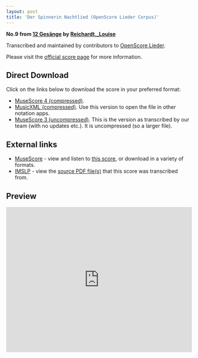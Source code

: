 ```yaml
---
layout: post
title: 'Der Spinnerin Nachtlied (OpenScore Lieder Corpus)'
---
```


__No.9 from [12 Gesänge](https://fourscoreandmore.org/openscore/lieder/Reichardt,_Louise/12_Ges%C3%A4nge/) by [Reichardt,_Louise](https://fourscoreandmore.org/openscore/lieder/Reichardt,_Louise)__

Transcribed and maintained by contributors to [OpenScore Lieder].

Please visit the [official score page] for more information.

[official score page]: https://musescore.com/openscore-lieder-corpus/scores/5001937
[OpenScore Lieder]: https://musescore.com/openscore-lieder-corpus

## Direct Download

Click on the links below to download the score in your preferred format:
- [MuseScore 4 (compressed)](https://fourscoreandmore.org/openscore/lieder/Reichardt,_Louise/12_Ges%C3%A4nge/09_Der_Spinnerin_Nachtlied.mscz).
- [MusicXML (compressed)](https://fourscoreandmore.org/openscore/lieder/Reichardt,_Louise/12_Ges%C3%A4nge/09_Der_Spinnerin_Nachtlied.mxl). Use this version to open the file in other notation apps.
- [MuseScore 3 (uncompressed)](https://raw.githubusercontent.com/OpenScore/Lieder/refs/heads/main/scores/Reichardt,_Louise/12_Ges%C3%A4nge/09_Der_Spinnerin_Nachtlied/lc5001937.mscx). This is the version as transcribed by our team (with no updates etc.). It is uncompressed (so a larger file).

## External links

- [MuseScore] - view and listen to [this score][MuseScore], or download in a variety of formats.
- [IMSLP] - view the [source PDF file(s)][IMSLP] that this score was transcribed from.

[MuseScore]: https://musescore.com/score/5001937
[IMSLP]: https://imslp.org/wiki/Special:ReverseLookup/23388

## Preview

<iframe width="100%" height="394" src="https://musescore.com/openscore-lieder-corpus/scores/5001937/embed" frameborder="0" allowfullscreen allow="autoplay; fullscreen"></iframe>
